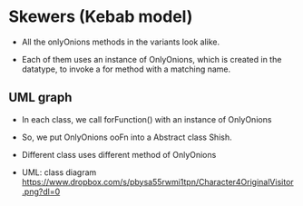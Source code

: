 # Skewers (Kebab model)
+ All the onlyOnions methods in the variants look alike.

+ Each of them uses an instance of OnlyOnions, which is 
created in the datatype, to invoke a for method 
with a matching name.

## UML graph
+ In each class, we call forFunction() with an instance of OnlyOnions

+ So, we put OnlyOnions ooFn into a Abstract class Shish.

+ Different class uses different method of OnlyOnions

+ UML: class diagram 
https://www.dropbox.com/s/pbysa55rwmi1tpn/Character4OriginalVisitor.png?dl=0

